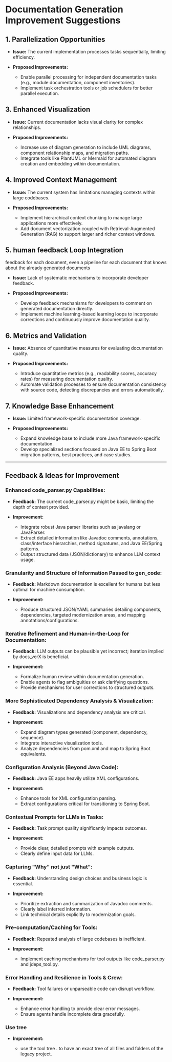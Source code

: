 
# Documentation Generation Improvement Suggestions

## 1. Parallelization Opportunities

* **Issue:** The current implementation processes tasks sequentially, limiting efficiency.
* **Proposed Improvements:**

  * Enable parallel processing for independent documentation tasks (e.g., module documentation, component inventories).
  * Implement task orchestration tools or job schedulers for better parallel execution.


## 3. Enhanced Visualization

* **Issue:** Current documentation lacks visual clarity for complex relationships.
* **Proposed Improvements:**

  * Increase use of diagram generation to include UML diagrams, component relationship maps, and migration paths.
  * Integrate tools like PlantUML or Mermaid for automated diagram creation and embedding within documentation.

## 4. Improved Context Management

* **Issue:** The current system has limitations managing contexts within large codebases.
* **Proposed Improvements:**

  * Implement hierarchical context chunking to manage large applications more effectively.
  * Add document vectorization coupled with Retrieval-Augmented Generation (RAG) to support larger and richer context windows.

## 5. human feedback Loop Integration
feedback for each document, even a pipeline for each document that knows about the already generated documents
* **Issue:** Lack of systematic mechanisms to incorporate developer feedback.
* **Proposed Improvements:**

  * Develop feedback mechanisms for developers to comment on generated documentation directly.
  * Implement machine learning-based learning loops to incorporate corrections and continuously improve documentation quality.

## 6. Metrics and Validation

* **Issue:** Absence of quantitative measures for evaluating documentation quality.
* **Proposed Improvements:**

  * Introduce quantitative metrics (e.g., readability scores, accuracy rates) for measuring documentation quality.
  * Automate validation processes to ensure documentation consistency with source code, detecting discrepancies and errors automatically.

## 7. Knowledge Base Enhancement

* **Issue:** Limited framework-specific documentation coverage.
* **Proposed Improvements:**

  * Expand knowledge base to include more Java framework-specific documentation.
  * Develop specialized sections focused on Java EE to Spring Boot migration patterns, best practices, and case studies.

---

## Feedback & Ideas for Improvement

### Enhanced code\_parser.py Capabilities:

* **Feedback:** The current code\_parser.py might be basic, limiting the depth of context provided.
* **Improvement:**

  * Integrate robust Java parser libraries such as javalang or JavaParser.
  * Extract detailed information like Javadoc comments, annotations, class/interface hierarchies, method signatures, and Java EE/Spring patterns.
  * Output structured data (JSON/dictionary) to enhance LLM context usage.

### Granularity and Structure of Information Passed to gen\_code:

* **Feedback:** Markdown documentation is excellent for humans but less optimal for machine consumption.
* **Improvement:**

  * Produce structured JSON/YAML summaries detailing components, dependencies, targeted modernization areas, and mapping annotations/configurations.

### Iterative Refinement and Human-in-the-Loop for Documentation:

* **Feedback:** LLM outputs can be plausible yet incorrect; iteration implied by docs\_verX is beneficial.
* **Improvement:**

  * Formalize human review within documentation generation.
  * Enable agents to flag ambiguities or ask clarifying questions.
  * Provide mechanisms for user corrections to structured outputs.

### More Sophisticated Dependency Analysis & Visualization:

* **Feedback:** Visualizations and dependency analysis are critical.
* **Improvement:**

  * Expand diagram types generated (component, dependency, sequence).
  * Integrate interactive visualization tools.
  * Analyze dependencies from pom.xml and map to Spring Boot equivalents.

### Configuration Analysis (Beyond Java Code):

* **Feedback:** Java EE apps heavily utilize XML configurations.
* **Improvement:**

  * Enhance tools for XML configuration parsing.
  * Extract configurations critical for transitioning to Spring Boot.

### Contextual Prompts for LLMs in Tasks:

* **Feedback:** Task prompt quality significantly impacts outcomes.
* **Improvement:**

  * Provide clear, detailed prompts with example outputs.
  * Clearly define input data for LLMs.

### Capturing "Why" not just "What":

* **Feedback:** Understanding design choices and business logic is essential.
* **Improvement:**

  * Prioritize extraction and summarization of Javadoc comments.
  * Clearly label inferred information.
  * Link technical details explicitly to modernization goals.

### Pre-computation/Caching for Tools:

* **Feedback:** Repeated analysis of large codebases is inefficient.
* **Improvement:**

  * Implement caching mechanisms for tool outputs like code\_parser.py and jdeps\_tool.py.

### Error Handling and Resilience in Tools & Crew:

* **Feedback:** Tool failures or unparseable code can disrupt workflow.
* **Improvement:**

  * Enhance error handling to provide clear error messages.
  * Ensure agents handle incomplete data gracefully.

### Use tree
* **Improvement:**                                                                           
                                                                                             
  * use the tool tree . to have an exact tree of all files and folders of the legacy project.

